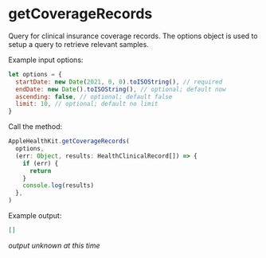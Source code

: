 # getCoverageRecords

Query for clinical insurance coverage records. The options object is used to setup a query to retrieve relevant samples.

Example input options:

```javascript
let options = {
  startDate: new Date(2021, 0, 0).toISOString(), // required
  endDate: new Date().toISOString(), // optional; default now
  ascending: false, // optional; default false
  limit: 10, // optional; default no limit
}
```

Call the method:

```javascript
AppleHealthKit.getCoverageRecords(
  options,
  (err: Object, results: HealthClinicalRecord[]) => {
    if (err) {
      return
    }
    console.log(results)
  },
)
```

Example output:

```json
[]
```
*output unknown at this time*